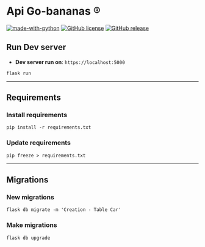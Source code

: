# Api Go-bananas &#174;

[![made-with-python](https://img.shields.io/badge/Made%20with-Python-1f425f.svg)](https://www.python.org/)
[![GitHub license](https://img.shields.io/github/license/andreflor21/go_bananas_api)](https://github.com/andreflor21/api-go-bananas/blob/main/LICENSE)
[![GitHub release](https://img.shields.io/github/release/andreflor21/go_bananas_api)](https://GitHub.com/andreflor21/api-go-bananas/releases/)

## Run Dev server

-   **Dev server run on**: <code>https://localhost:5000</code>

```shell
flask run
```

---

## Requirements

### Install requirements

```shell
pip install -r requirements.txt
```

### Update requirements

```shell
pip freeze > requirements.txt
```

---

## Migrations

### New migrations

```shell
flask db migrate -m 'Creation - Table Car'
```

### Make migrations

```shell
flask db upgrade
```
